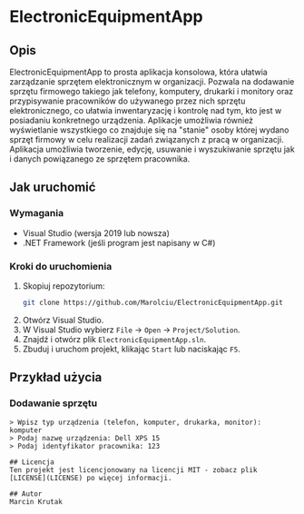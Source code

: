 # ElectronicEquipmentApp

## Opis
ElectronicEquipmentApp to prosta aplikacja konsolowa, która ułatwia zarządzanie sprzętem elektronicznym w organizacji. Pozwala na dodawanie sprzętu firmowego takiego jak telefony, komputery, drukarki i monitory oraz przypisywanie pracowników do używanego przez nich sprzętu elektronicznego, co ułatwia inwentaryzację i kontrolę nad tym, kto jest w posiadaniu konkretnego urządzenia. Aplikacje umożliwia również wyświetlanie wszystkiego co znajduje się na "stanie" osoby której wydano sprzęt firmowy w celu realizacji zadań związanych z pracą w organizacji. Aplikacja umożliwia tworzenie, edycję, usuwanie i wyszukiwanie sprzętu jak i danych powiązanego ze sprzętem pracownika. 

## Jak uruchomić

### Wymagania
- Visual Studio (wersja 2019 lub nowsza)
- .NET Framework (jeśli program jest napisany w C#)

### Kroki do uruchomienia
1. Skopiuj repozytorium:
    ```sh
    git clone https://github.com/Marolciu/ElectronicEquipmentApp.git
    ```
2. Otwórz Visual Studio.
3. W Visual Studio wybierz `File` -> `Open` -> `Project/Solution`.
4. Znajdź i otwórz plik `ElectronicEquipmentApp.sln`.
5. Zbuduj i uruchom projekt, klikając `Start` lub naciskając `F5`.

## Przykład użycia

### Dodawanie sprzętu
```plaintext
> Wpisz typ urządzenia (telefon, komputer, drukarka, monitor): komputer
> Podaj nazwę urządzenia: Dell XPS 15
> Podaj identyfikator pracownika: 123

## Licencja
Ten projekt jest licencjonowany na licencji MIT - zobacz plik [LICENSE](LICENSE) po więcej informacji.

## Autor
Marcin Krutak